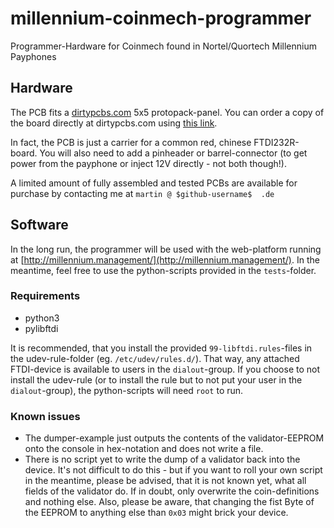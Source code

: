 # millennium-coinmech-programmer
Programmer-Hardware for Coinmech found in Nortel/Quortech Millennium Payphones

## Hardware
The PCB fits a [dirtypcbs.com](http://dirtypcbs.com) 5x5 protopack-panel. You can order a copy of the board directly at dirtypcbs.com using [this link](http://dirtypcbs.com/store/designer/details/13026/1100/millennium-payphone-coinmech-programmer).

In fact, the PCB is just a carrier for a common red, chinese FTDI232R-board. You will also need to add a pinheader or barrel-connector (to get power from the payphone or inject 12V directly - not both though!).

A limited amount of fully assembled and tested PCBs are available for purchase by contacting me at `martin @ $github-username$  .de`

## Software
In the long run, the programmer will be used with the web-platform running at [http://millennium.management/](http://millennium.management/). In the meantime, feel free to use the python-scripts provided in the `tests`-folder.

### Requirements
* python3
* pylibftdi

It is recommended, that you install the provided `99-libftdi.rules`-files in the udev-rule-folder (eg. `/etc/udev/rules.d/`). That way, any attached FTDI-device is available to users in the `dialout`-group. If you choose to not install the udev-rule (or to install the rule but to not put your user in the `dialout`-group), the python-scripts will need `root` to run.

### Known issues
* The dumper-example just outputs the contents of the validator-EEPROM onto the console in hex-notation and does not write a file.
* There is no script yet to write the dump of a validator back into the device. It's not difficult to do this - but if you want to roll your own script in the meantime, please be advised, that it is not known yet, what all fields of the validator do. If in doubt, only overwrite the coin-definitions and nothing else. Also, please be aware, that changing the fist Byte of the EEPROM to anything else than `0x03` might brick your device.
